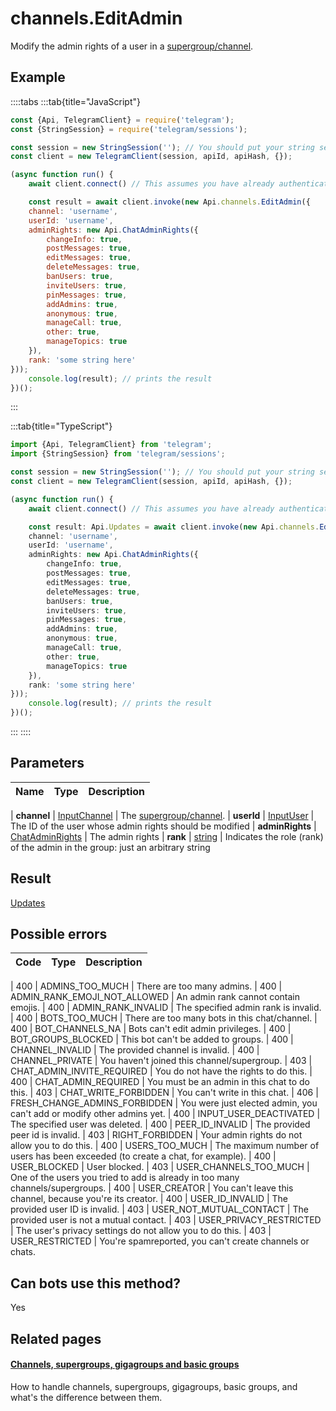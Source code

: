 # channels.EditAdmin

Modify the admin rights of a user in a [supergroup/channel](https://core.telegram.org/api/channel).



## Example

::::tabs
:::tab{title="JavaScript"}
```js
const {Api, TelegramClient} = require('telegram');
const {StringSession} = require('telegram/sessions');

const session = new StringSession(''); // You should put your string session here
const client = new TelegramClient(session, apiId, apiHash, {});

(async function run() {
    await client.connect() // This assumes you have already authenticated with .start()

    const result = await client.invoke(new Api.channels.EditAdmin({
    channel: 'username',
    userId: 'username',
    adminRights: new Api.ChatAdminRights({
        changeInfo: true,
        postMessages: true,
        editMessages: true,
        deleteMessages: true,
        banUsers: true,
        inviteUsers: true,
        pinMessages: true,
        addAdmins: true,
        anonymous: true,
        manageCall: true,
        other: true,
        manageTopics: true
    }),
    rank: 'some string here'
}));
    console.log(result); // prints the result
})();
```
:::

:::tab{title="TypeScript"}
```ts
import {Api, TelegramClient} from 'telegram';
import {StringSession} from 'telegram/sessions';

const session = new StringSession(''); // You should put your string session here
const client = new TelegramClient(session, apiId, apiHash, {});

(async function run() {
    await client.connect() // This assumes you have already authenticated with .start()

    const result: Api.Updates = await client.invoke(new Api.channels.EditAdmin({
    channel: 'username',
    userId: 'username',
    adminRights: new Api.ChatAdminRights({
        changeInfo: true,
        postMessages: true,
        editMessages: true,
        deleteMessages: true,
        banUsers: true,
        inviteUsers: true,
        pinMessages: true,
        addAdmins: true,
        anonymous: true,
        manageCall: true,
        other: true,
        manageTopics: true
    }),
    rank: 'some string here'
}));
    console.log(result); // prints the result
})();
```
:::
::::



## Parameters

| Name | Type | Description |
| :--: | ---- | ----------- |

| **channel** | [InputChannel](https://core.telegram.org/type/InputChannel) | The [supergroup/channel](https://core.telegram.org/api/channel). 
| **userId** | [InputUser](https://core.telegram.org/type/InputUser) | The ID of the user whose admin rights should be modified 
| **adminRights** | [ChatAdminRights](https://core.telegram.org/type/ChatAdminRights) | The admin rights 
| **rank** | [string](https://core.telegram.org/type/string) | Indicates the role (rank) of the admin in the group: just an arbitrary string 


## Result

[Updates](https://core.telegram.org/type/Updates)



## Possible errors

| Code | Type | Description |
| :--: | ---- | ----------- |

| 400 | ADMINS\_TOO\_MUCH | There are too many admins. 
| 400 | ADMIN\_RANK\_EMOJI\_NOT\_ALLOWED | An admin rank cannot contain emojis. 
| 400 | ADMIN\_RANK\_INVALID | The specified admin rank is invalid. 
| 400 | BOTS\_TOO\_MUCH | There are too many bots in this chat/channel. 
| 400 | BOT\_CHANNELS\_NA | Bots can't edit admin privileges. 
| 400 | BOT\_GROUPS\_BLOCKED | This bot can't be added to groups. 
| 400 | CHANNEL\_INVALID | The provided channel is invalid. 
| 400 | CHANNEL\_PRIVATE | You haven't joined this channel/supergroup. 
| 403 | CHAT\_ADMIN\_INVITE\_REQUIRED | You do not have the rights to do this. 
| 400 | CHAT\_ADMIN\_REQUIRED | You must be an admin in this chat to do this. 
| 403 | CHAT\_WRITE\_FORBIDDEN | You can't write in this chat. 
| 406 | FRESH\_CHANGE\_ADMINS\_FORBIDDEN | You were just elected admin, you can't add or modify other admins yet. 
| 400 | INPUT\_USER\_DEACTIVATED | The specified user was deleted. 
| 400 | PEER\_ID\_INVALID | The provided peer id is invalid. 
| 403 | RIGHT\_FORBIDDEN | Your admin rights do not allow you to do this. 
| 400 | USERS\_TOO\_MUCH | The maximum number of users has been exceeded (to create a chat, for example). 
| 400 | USER\_BLOCKED | User blocked. 
| 403 | USER\_CHANNELS\_TOO\_MUCH | One of the users you tried to add is already in too many channels/supergroups. 
| 400 | USER\_CREATOR | You can't leave this channel, because you're its creator. 
| 400 | USER\_ID\_INVALID | The provided user ID is invalid. 
| 403 | USER\_NOT\_MUTUAL\_CONTACT | The provided user is not a mutual contact. 
| 403 | USER\_PRIVACY\_RESTRICTED | The user's privacy settings do not allow you to do this. 
| 403 | USER\_RESTRICTED | You're spamreported, you can't create channels or chats. 


## Can bots use this method?

Yes

## Related pages

#### [Channels, supergroups, gigagroups and basic groups](https://core.telegram.org/api/channel)

How to handle channels, supergroups, gigagroups, basic groups, and what's the difference between them.




